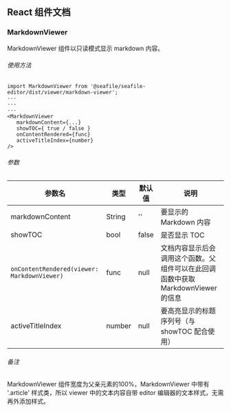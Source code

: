 ## React 组件文档

### MarkdownViewer

MarkdownViewer 组件以只读模式显示 markdown 内容。

###### 使用方法

```
import MarkdownViewer from '@seafile/seafile-editor/dist/viewer/markdown-viewer';
···
···
···
<MarkdownViewer
   markdownContent={...} 
   showTOC={ true / false }
   onContentRendered={func}
   activeTitleIndex={number}
/>
```

###### 参数

| 参数名                                      | 类型   | 默认值 | 说明                                                         |
| ------------------------------------------- | ------ | ------ | ------------------------------------------------------------ |
| markdownContent                             | String | ''     | 要显示的 Markdown 内容                                       |
| showTOC                                     | bool   | false  | 是否显示 TOC                                                 |
| `onContentRendered(viewer: MarkdownViewer)` | func   | null   | 文档内容显示后会调用这个函数。父组件可以在此回调函数中获取 MarkdownViewer 的信息 |
| activeTitleIndex                            | number | null   | 要高亮显示的标题序列号（与 showTOC 配合使用）                |

###### 备注

MarkdownViewer 组件宽度为父亲元素的100%，MarkdownViewer 中带有 '.article' 样式类，所以 viewer 中的文本内容自带 editor 编辑器的文本样式，无需再外添加样式。



